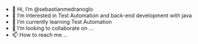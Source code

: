 - 👋 Hi, I’m @sebastianmedranoglo
- 👀 I’m interested in Test Automation and back-end development with java
- 🌱 I’m currently learning Test Automation
- 💞️ I’m looking to collaborate on ...
- 📫 How to reach me ...

<!---
sebastianmedranoglo/sebastianmedranoglo is a ✨ special ✨ repository because its `README.md` (this file) appears on your GitHub profile.
You can click the Preview link to take a look at your changes.
--->
